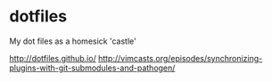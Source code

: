 dotfiles
========

My dot files as a homesick 'castle'

http://dotfiles.github.io/
http://vimcasts.org/episodes/synchronizing-plugins-with-git-submodules-and-pathogen/
